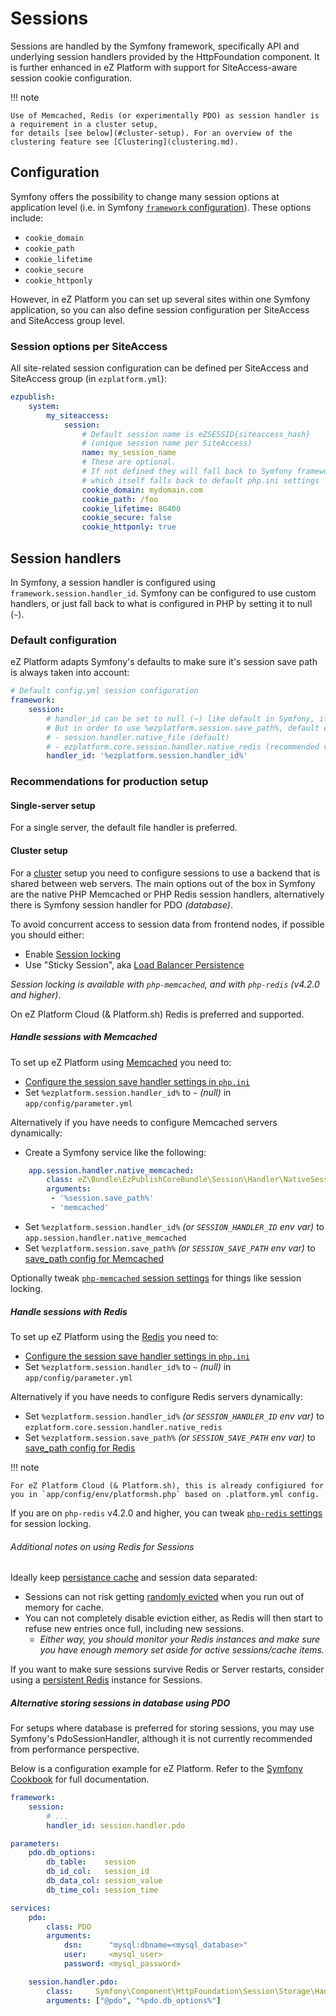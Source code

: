 # Sessions

Sessions are handled by the Symfony framework, specifically API and underlying session handlers provided by the HttpFoundation component.
It is further enhanced in eZ Platform with support for SiteAccess-aware session cookie configuration.

!!! note

    Use of Memcached, Redis (or experimentally PDO) as session handler is a requirement in a cluster setup,
    for details [see below](#cluster-setup). For an overview of the clustering feature see [Clustering](clustering.md).

## Configuration

Symfony offers the possibility to change many session options at application level
(i.e. in Symfony [`framework` configuration](https://symfony.com/doc/3.4/reference/configuration/framework.html#session)).
These options include:

- `cookie_domain`
- `cookie_path`
- `cookie_lifetime`
- `cookie_secure`
- `cookie_httponly`

However, in eZ Platform you can set up several sites within one Symfony application,
so you can also define session configuration per SiteAccess and SiteAccess group level.

### Session options per SiteAccess

All site-related session configuration can be defined per SiteAccess and SiteAccess group (in `ezplatform.yml`):

``` yaml
ezpublish:
    system:
        my_siteaccess:
            session:
                # Default session name is eZSESSID{siteaccess_hash}
                # (unique session name per SiteAccess)
                name: my_session_name
                # These are optional. 
                # If not defined they will fall back to Symfony framework configuration, 
                # which itself falls back to default php.ini settings
                cookie_domain: mydomain.com
                cookie_path: /foo
                cookie_lifetime: 86400
                cookie_secure: false
                cookie_httponly: true
```

## Session handlers

In Symfony, a session handler is configured using `framework.session.handler_id`.
Symfony can be configured to use custom handlers, or just fall back to what is configured in PHP by setting it to null (`~`).

### Default configuration

eZ Platform adapts Symfony's defaults to make sure it's session save path is always taken into account:

``` yaml
# Default config.yml session configuration
framework:
    session:
        # handler_id can be set to null (~) like default in Symfony, if so will use default session handler from php.ini
        # But in order to use %ezplatform.session.save_path%, default eZ Platform instead sets %ezplatform.session.handler_id% to:
        # - session.handler.native_file (default)
        # - ezplatform.core.session.handler.native_redis (recommended value for Cluster usage, using php-redis session handler )
        handler_id: '%ezplatform.session.handler_id%'
```

### Recommendations for production setup

#### Single-server setup

For a single server, the default file handler is preferred.

#### Cluster setup

For a [cluster](clustering.md) setup you need to configure sessions to use a backend that is shared between web servers.
The main options out of the box in Symfony are the native PHP Memcached or PHP Redis session handlers, alternatively there is Symfony session handler for PDO _(database)_.

To avoid concurrent access to session data from frontend nodes, if possible you should either:
- Enable [Session locking](http://php.net/manual/en/features.session.security.management.php#features.session.security.management.session-locking)
- Use "Sticky Session", aka [Load Balancer Persistence](https://en.wikipedia.org/wiki/Load_balancing_(computing)#Persistence) 

_Session locking is available with `php-memcached`, and with `php-redis` (v4.2.0 and higher)_.

On eZ Platform Cloud (& Platform.sh) Redis is preferred and supported.

##### Handle sessions with Memcached

To set up eZ Platform using [Memcached](https://pecl.php.net/package/memcached) you need to:
- [Configure the session save handler settings in `php.ini`](http://php.net/manual/en/memcached.sessions.php)
- Set `%ezplatform.session.handler_id%` to `~` _(null)_ in `app/config/parameter.yml`

Alternatively if you have needs to configure Memcached servers dynamically:
- Create a Symfony service like the following:
```yml
    app.session.handler.native_memcached:
        class: eZ\Bundle\EzPublishCoreBundle\Session\Handler\NativeSessionHandler
        arguments:
         - '%session.save_path%'
         - 'memcached'
```
- Set `%ezplatform.session.handler_id%` _(or `SESSION_HANDLER_ID` env var)_ to `app.session.handler.native_memcached`
- Set `%ezplatform.session.save_path%` _(or `SESSION_SAVE_PATH` env var)_ to [save_path config for Memcached](http://php.net/manual/en/memcached.sessions.php)

Optionally tweak [`php-memcached` session settings](http://php.net/manual/en/memcached.configuration.php) for things like
session locking.

##### Handle sessions with Redis

To set up eZ Platform using the [Redis](https://pecl.php.net/package/redis) you need to:
- [Configure the session save handler settings in `php.ini`](https://github.com/phpredis/phpredis/#php-session-handler)
- Set `%ezplatform.session.handler_id%` to `~` _(null)_ in `app/config/parameter.yml`

Alternatively if you have needs to configure Redis servers dynamically:
- Set `%ezplatform.session.handler_id%` _(or `SESSION_HANDLER_ID` env var)_ to `ezplatform.core.session.handler.native_redis`
- Set `%ezplatform.session.save_path%` _(or `SESSION_SAVE_PATH` env var)_ to [save_path config for Redis](https://github.com/phpredis/phpredis/#php-session-handler)

!!! note

    For eZ Platform Cloud (& Platform.sh), this is already configiured for you in `app/config/env/platformsh.php` based on .platform.yml config.
    
    
If you are on `php-redis` v4.2.0 and higher, you can tweak [`php-redis` settings](https://github.com/phpredis/phpredis#session-locking) for session locking.

###### Additional notes on using Redis for Sessions

Ideally keep [persistance cache](persistence_cache.md) and session data separated:
- Sessions can not risk getting [randomly evicted](https://redis.io/topics/lru-cache#eviction-policies) when you run out of memory for cache.
- You can not completely disable eviction either, as Redis will then start to refuse new entries once full, including new sessions.
  - _Either way, you should monitor your Redis instances and make sure you have enough memory set aside for active sessions/cache items._

If you want to make sure sessions survive Redis or Server restarts, consider using a [persistent Redis](https://redis.io/topics/persistence) instance for Sessions.

##### Alternative storing sessions in database using PDO

For setups where database is preferred for storing sessions, you may use Symfony's PdoSessionHandler,
although it is not currently recommended from performance perspective.

Below is a configuration example for eZ Platform. Refer to the [Symfony Cookbook](http://symfony.com/doc/3.4/doctrine/pdo_session_storage.html) for full documentation.

``` yaml
framework:
    session:
        # ...
        handler_id: session.handler.pdo

parameters:
    pdo.db_options:
        db_table:    session
        db_id_col:   session_id
        db_data_col: session_value
        db_time_col: session_time

services:
    pdo:
        class: PDO
        arguments:
            dsn:      "mysql:dbname=<mysql_database>"
            user:     <mysql_user>
            password: <mysql_password>

    session.handler.pdo:
        class:     Symfony\Component\HttpFoundation\Session\Storage\Handler\PdoSessionHandler
        arguments: ["@pdo", "%pdo.db_options%"]
```
